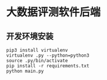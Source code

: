 # 大数据评测软件后端

## 开发环境安装

```
pip3 install virtualenv
virtualenv .py --python=python3
source .py/bin/activate
pip install -r requirements.txt
python main.py
```
